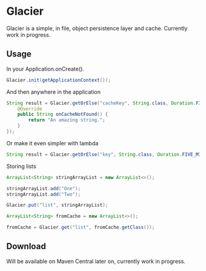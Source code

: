# Glacier

Glacier is a simple, in file, object persistence layer and cache. Currently work in progress.

## Usage

In your Application.onCreate().

```java
Glacier.init(getApplicationContext());
```

And then anywhere in the application

```java
String result = Glacier.getOrElse("cacheKey", String.class, Duration.FIVE_MINUTES, new Glacier.Callback<String>() {
    @Override
    public String onCacheNotFound() {
        return "An amazing string.";
    }
});
```

Or make it even simpler with lambda

```java
String result = Glacier.getOrElse("key", String.class, Duration.FIVE_MINUTES, () -> "An amazing string.");
```

Storing lists

```java
ArrayList<String> stringArrayList = new ArrayList<>();

stringArrayList.add("One");
stringArrayList.add("Two");

Glacier.put("list", stringArrayList);

ArrayList<String> fromCache = new ArrayList<>();

fromCache = Glacier.get("list", fromCache.getClass());
```

## Download

Will be available on Maven Central later on, currently work in progress.
